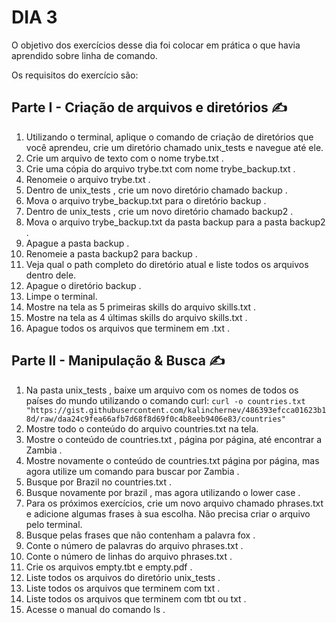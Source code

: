 # DIA 3

O objetivo dos exercícios desse dia foi colocar em prática o que havia aprendido sobre linha de comando. 

Os requisitos do exercício são:

## Parte I - Criação de arquivos e diretórios :writing_hand:

1. Utilizando o terminal, aplique o comando de criação de diretórios que você aprendeu, crie um diretório chamado unix_tests e navegue até ele.
2. Crie um arquivo de texto com o nome trybe.txt .
3. Crie uma cópia do arquivo trybe.txt com nome trybe_backup.txt .
4. Renomeie o arquivo trybe.txt .
5. Dentro de unix_tests , crie um novo diretório chamado backup .
6. Mova o arquivo trybe_backup.txt para o diretório backup .
7. Dentro de unix_tests , crie um novo diretório chamado backup2 .
8. Mova o arquivo trybe_backup.txt da pasta backup para a pasta backup2 .
9. Apague a pasta backup .
10. Renomeie a pasta backup2 para backup .
11. Veja qual o path completo do diretório atual e liste todos os arquivos dentro dele.
12. Apague o diretório backup .
13. Limpe o terminal.
14. Mostre na tela as 5 primeiras skills do arquivo skills.txt .
15. Mostre na tela as 4 últimas skills do arquivo skills.txt .
16. Apague todos os arquivos que terminem em .txt .

## Parte II - Manipulação & Busca :writing_hand:

1. Na pasta unix_tests , baixe um arquivo com os nomes de todos os países do mundo utilizando o comando curl:
```curl -o countries.txt "https://gist.githubusercontent.com/kalinchernev/486393efcca01623b18d/raw/daa24c9fea66afb7d68f8d69f0c4b8eeb9406e83/countries"```
2. Mostre todo o conteúdo do arquivo countries.txt na tela.
3. Mostre o conteúdo de countries.txt , página por página, até encontrar a Zambia .
4. Mostre novamente o conteúdo de countries.txt página por página, mas agora utilize um comando para buscar por Zambia .
5. Busque por Brazil no countries.txt .
6. Busque novamente por brazil , mas agora utilizando o lower case .
7. Para os próximos exercícios, crie um novo arquivo chamado phrases.txt e adicione algumas frases à sua escolha. Não precisa criar o arquivo pelo terminal.
8. Busque pelas frases que não contenham a palavra fox .
9. Conte o número de palavras do arquivo phrases.txt .
10. Conte o número de linhas do arquivo phrases.txt .
11. Crie os arquivos empty.tbt e empty.pdf .
12. Liste todos os arquivos do diretório unix_tests .
13. Liste todos os arquivos que terminem com txt .
14. Liste todos os arquivos que terminem com tbt ou txt .
15. Acesse o manual do comando ls .
